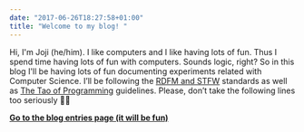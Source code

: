 ```yaml
---
date: "2017-06-26T18:27:58+01:00"
title: "Welcome to my blog! "
---
```


Hi, I'm Joji (he/him). I like computers and I like having lots of fun. Thus I spend time having lots of fun with computers. Sounds logic, right?
So in this blog I'll be having lots of fun documenting experiments related with Computer Science. I’ll be following the [RDFM and STFW](https://en.wikipedia.org/wiki/RTFM) standards as well as [The Tao of Programming](https://www.mit.edu/~xela/tao.html) guidelines. Please, don’t take the following lines too seriously 🐱‍💻

**[Go to the blog entries page (it will be fun)](./post)**


